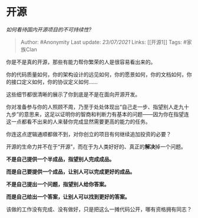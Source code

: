 # 开源
*如何看待国内开源项目的不可持续性?*

> Author: #Anonymity
Last update: *23/07/2021* 
Links: [[开源1]]
Tags: #家族Clan  

 
你是不是真的开源，那些有能力帮你繁荣的人是很容易看出来的。

你的代码质量如何，你的架构设计的远见如何，你的愿景如何，你的文档如何，你的接口定义如何，你的协议定义如何……

这些细节都很清晰的展示了你到底是不是在面向开源开发。

你对准备参与你的人照顾不周，乃至于处处体现出“自己走一步、指望别人走九十九步”的意思来，这足以证明你的智商和判断力有基本的问题——因为你在指望连这一点都看不出来的人来替你完成显然需要更高的能力的任务。

你连这点逻辑通顺都做不到，对你创立的项目有何继续追加投资的必要？

开源的生命力并不在于“开源”，而在于为人类好好的、真正的**解决**掉一个问题。

**不是自己提供一个半成品，指望别人完成成品。**

**而是自己要提供一个成品，让别人可以完成更好的成品。**

**不是自己提出一个问题，指望别人给你答案。**

**而是自己给出一个答案，让别人可以找到更好的答案。**

该做的工作没有完成、没有做好，只是把这么一摊代码公开，哪有资格拥有同志？



